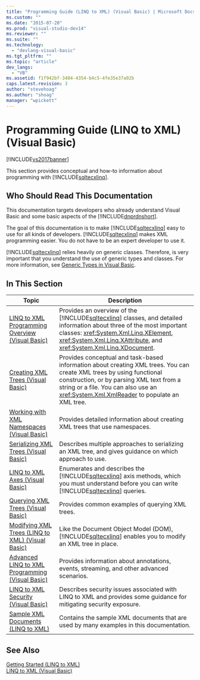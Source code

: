 ```yaml
---
title: "Programming Guide (LINQ to XML) (Visual Basic) | Microsoft Docs"
ms.custom: ""
ms.date: "2015-07-20"
ms.prod: "visual-studio-dev14"
ms.reviewer: ""
ms.suite: ""
ms.technology: 
  - "devlang-visual-basic"
ms.tgt_pltfrm: ""
ms.topic: "article"
dev_langs: 
  - "VB"
ms.assetid: f1f942bf-3404-4354-b4c5-4fe35e37a02b
caps.latest.revision: 3
author: "stevehoag"
ms.author: "shoag"
manager: "wpickett"
---
```

# Programming Guide (LINQ to XML) (Visual Basic)
[!INCLUDE[vs2017banner](../../../../includes/vs2017banner.md)]

This section provides conceptual and how-to information about programming with [!INCLUDE[sqltecxlinq](../../../../includes/sqltecxlinq-md.md)].  
  
## Who Should Read This Documentation  
 This documentation targets developers who already understand Visual Basic and some basic aspects of the [!INCLUDE[dnprdnshort](../../../../includes/dnprdnshort-md.md)].  
  
 The goal of this documentation is to make [!INCLUDE[sqltecxlinq](../../../../includes/sqltecxlinq-md.md)] easy to use for all kinds of developers. [!INCLUDE[sqltecxlinq](../../../../includes/sqltecxlinq-md.md)] makes XML programming easier. You do not have to be an expert developer to use it.  
  
 [!INCLUDE[sqltecxlinq](../../../../includes/sqltecxlinq-md.md)] relies heavily on generic classes. Therefore, is very important that you understand the use of generic types and classes. For more information, see [Generic Types in Visual Basic](../../../../visual-basic/programming-guide/language-features/data-types/generic-types.md).  
  
## In This Section  
  
|Topic|Description|  
|-----------|-----------------|  
|[LINQ to XML Programming Overview (Visual Basic)](../../../../visual-basic/programming-guide/concepts/linq/linq-to-xml-programming-overview.md)|Provides an overview of the [!INCLUDE[sqltecxlinq](../../../../includes/sqltecxlinq-md.md)] classes, and detailed information about three of the most important classes: <xref:System.Xml.Linq.XElement>, <xref:System.Xml.Linq.XAttribute>, and <xref:System.Xml.Linq.XDocument>.|  
|[Creating XML Trees (Visual Basic)](../../../../visual-basic/programming-guide/concepts/linq/creating-xml-trees.md)|Provides conceptual and task-based information about creating XML trees. You can create XML trees by using functional construction, or by parsing XML text from a string or a file. You can also use an <xref:System.Xml.XmlReader> to populate an XML tree.|  
|[Working with XML Namespaces (Visual Basic)](../../../../visual-basic/programming-guide/concepts/linq/working-with-xml-namespaces.md)|Provides detailed information about creating XML trees that use namespaces.|  
|[Serializing XML Trees (Visual Basic)](../../../../visual-basic/programming-guide/concepts/linq/serializing-xml-trees.md)|Describes multiple approaches to serializing an XML tree, and gives guidance on which approach to use.|  
|[LINQ to XML Axes (Visual Basic)](../../../../visual-basic/programming-guide/concepts/linq/linq-to-xml-axes.md)|Enumerates and describes the [!INCLUDE[sqltecxlinq](../../../../includes/sqltecxlinq-md.md)] axis methods, which you must understand before you can write [!INCLUDE[sqltecxlinq](../../../../includes/sqltecxlinq-md.md)] queries.|  
|[Querying XML Trees (Visual Basic)](../../../../visual-basic/programming-guide/concepts/linq/querying-xml-trees.md)|Provides common examples of querying XML trees.|  
|[Modifying XML Trees (LINQ to XML) (Visual Basic)](../../../../visual-basic/programming-guide/concepts/linq/modifying-xml-trees-linq-to-xml.md)|Like the Document Object Model (DOM), [!INCLUDE[sqltecxlinq](../../../../includes/sqltecxlinq-md.md)] enables you to modify an XML tree in place.|  
|[Advanced LINQ to XML Programming (Visual Basic)](../../../../visual-basic/programming-guide/concepts/linq/advanced-linq-to-xml-programming.md)|Provides information about annotations, events, streaming, and other advanced scenarios.|  
|[LINQ to XML Security (Visual Basic)](../../../../visual-basic/programming-guide/concepts/linq/linq-to-xml-security.md)|Describes security issues associated with LINQ to XML and provides some guidance for mitigating security exposure.|  
|[Sample XML Documents (LINQ to XML)](../../../../visual-basic/programming-guide/concepts/linq/sample-xml-documents-linq-to-xml.md)|Contains the sample XML documents that are used by many examples in this documentation.|  
  
## See Also  
 [Getting Started (LINQ to XML)](../../../../visual-basic/programming-guide/concepts/linq/getting-started-linq-to-xml.md)   
 [LINQ to XML (Visual Basic)](../../../../visual-basic/programming-guide/concepts/linq/linq-to-xml.md)